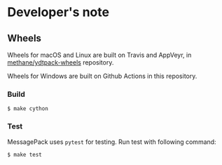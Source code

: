 # Developer's note

## Wheels

Wheels for macOS and Linux are built on Travis and AppVeyr, in
[methane/ydtpack-wheels](https://github.com/methane/ydtpack-wheels) repository.

Wheels for Windows are built on Github Actions in this repository.


### Build

```
$ make cython
```


### Test

MessagePack uses `pytest` for testing.
Run test with following command:

```
$ make test
```
